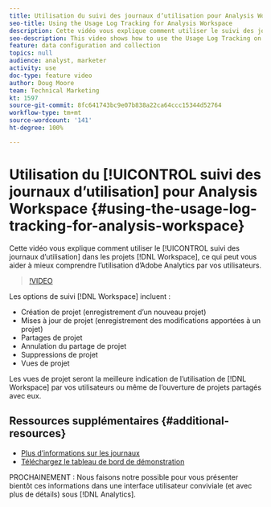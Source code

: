 ```yaml
---
title: Utilisation du suivi des journaux dʼutilisation pour Analysis Workspace
seo-title: Using the Usage Log Tracking for Analysis Workspace
description: Cette vidéo vous explique comment utiliser le suivi des journaux dʼutilisation dans les projets Workspace, ce qui peut vous aider à mieux comprendre lʼutilisation dʼAdobe Analytics par vos utilisateurs.
seo-description: This video shows how to use the Usage Log Tracking on Workspace projects, which can help you better understand your users’ usage of Adobe Analytics.
feature: data configuration and collection
topics: null
audience: analyst, marketer
activity: use
doc-type: feature video
author: Doug Moore
team: Technical Marketing
kt: 1597
source-git-commit: 8fc641743bc9e07b838a22ca64ccc15344d52764
workflow-type: tm+mt
source-wordcount: '141'
ht-degree: 100%

---
```



# Utilisation du [!UICONTROL suivi des journaux dʼutilisation] pour Analysis Workspace {#using-the-usage-log-tracking-for-analysis-workspace}

Cette vidéo vous explique comment utiliser le [!UICONTROL suivi des journaux dʼutilisation] dans les projets [!DNL Workspace], ce qui peut vous aider à mieux comprendre lʼutilisation dʼAdobe Analytics par vos utilisateurs.

>[!VIDEO](https://video.tv.adobe.com/v/22922/?quality=12&learn=on)

Les options de suivi [!DNL Workspace] incluent :

* Création de projet (enregistrement dʼun nouveau projet)
* Mises à jour de projet (enregistrement des modifications apportées à un projet)
* Partages de projet
* Annulation du partage de projet
* Suppressions de projet
* Vues de projet

Les vues de projet seront la meilleure indication de lʼutilisation de [!DNL Workspace] par vos utilisateurs ou même de lʼouverture de projets partagés avec eux.

## Ressources supplémentaires {#additional-resources}

* [Plus dʼinformations sur les journaux](https://experienceleague.adobe.com/docs/analytics/admin/admin-tools/logs.html?lang=fr)
* [Téléchargez le tableau de bord de démonstration](https://adobe.ly/2ygP5ws)

PROCHAINEMENT : Nous faisons notre possible pour vous présenter bientôt ces informations dans une interface utilisateur conviviale (et avec plus de détails) sous [!DNL Analytics].

